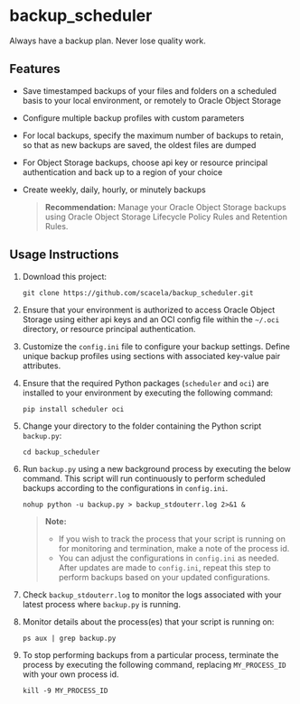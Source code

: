 # backup_scheduler
Always have a backup plan. Never lose quality work.

## Features
* Save timestamped backups of your files and folders on a scheduled basis to your local environment, or remotely to Oracle Object Storage
* Configure multiple backup profiles with custom parameters
* For local backups, specify the maximum number of backups to retain, so that as new backups are saved, the oldest files are dumped
* For Object Storage backups, choose api key or resource principal authentication and back up to a region of your choice
* Create weekly, daily, hourly, or minutely backups

    > **Recommendation:** Manage your Oracle Object Storage backups using Oracle Object Storage Lifecycle Policy Rules and Retention Rules.

## Usage Instructions

1. Download this project:

    ```
    git clone https://github.com/scacela/backup_scheduler.git
    ```
    
2. Ensure that your environment is authorized to access Oracle Object Storage using either api keys and an OCI config file within the `~/.oci` directory, or resource principal authentication.

3. Customize the `config.ini` file to configure your backup settings. Define unique backup profiles using sections with associated key-value pair attributes.

4. Ensure that the required Python packages (`scheduler` and `oci`) are installed to your environment by executing the following command:

    ```
    pip install scheduler oci
    ```

5. Change your directory to the folder containing the Python script `backup.py`:

    ```
    cd backup_scheduler
    ```

6. Run `backup.py` using a new background process by executing the below command. This script will run continuously to perform scheduled backups according to the configurations in `config.ini`.

    ```
    nohup python -u backup.py > backup_stdouterr.log 2>&1 &
    ```
    > **Note:**
    > * If you wish to track the process that your script is running on for monitoring and termination, make a note of the process id.
    > * You can adjust the configurations in `config.ini` as needed. After updates are made to `config.ini`, repeat this step to perform backups based on your updated configurations.

7. Check `backup_stdouterr.log` to monitor the logs associated with your latest process where `backup.py` is running.

8. Monitor details about the process(es) that your script is running on:

    ```
    ps aux | grep backup.py
    ```

9. To stop performing backups from a particular process, terminate the process by executing the following command, replacing `MY_PROCESS_ID` with your own process id.

    ```
    kill -9 MY_PROCESS_ID
    ```
